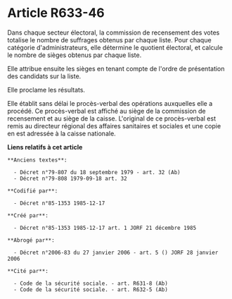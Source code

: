 # Article R633-46

Dans chaque secteur électoral, la commission de recensement des votes   totalise le nombre de suffrages obtenus par chaque
liste. Pour chaque catégorie d'administrateurs, elle détermine le quotient électoral, et calcule le nombre de sièges obtenus
par chaque liste. 

Elle attribue ensuite les sièges en tenant compte de l'ordre de présentation des candidats sur la liste. 

Elle proclame les résultats. 

Elle établit sans délai le procès-verbal des opérations auxquelles elle a procédé. Ce procès-verbal est affiché au siège de
la commission de recensement et au siège de la caisse. L'original de ce procès-verbal est remis au directeur régional des
affaires sanitaires et sociales et une copie en est adressée à la caisse nationale.

**Liens relatifs à cet article**

	**Anciens textes**:

	  - Décret n°79-807 du 18 septembre 1979 - art. 32 (Ab)
	  - Décret n°79-808 1979-09-18 art. 32

	**Codifié par**:

	  - Décret n°85-1353 1985-12-17

	**Créé par**:

	  - Décret n°85-1353 1985-12-17 art. 1 JORF 21 décembre 1985

	**Abrogé par**:

	  - Décret n°2006-83 du 27 janvier 2006 - art. 5 () JORF 28 janvier 2006

	**Cité par**:

	  - Code de la sécurité sociale. - art. R631-8 (Ab)
	  - Code de la sécurité sociale. - art. R632-5 (Ab)
